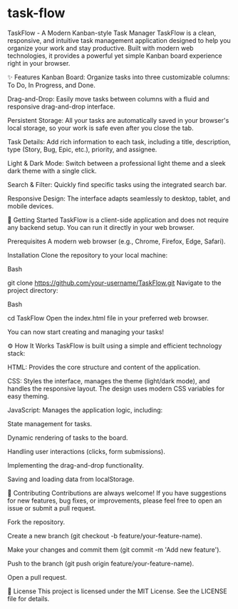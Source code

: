 # task-flow

TaskFlow - A Modern Kanban-style Task Manager
TaskFlow is a clean, responsive, and intuitive task management application designed to help you organize your work and stay productive. Built with modern web technologies, it provides a powerful yet simple Kanban board experience right in your browser.

✨ Features
Kanban Board: Organize tasks into three customizable columns: To Do, In Progress, and Done.

Drag-and-Drop: Easily move tasks between columns with a fluid and responsive drag-and-drop interface.

Persistent Storage: All your tasks are automatically saved in your browser's local storage, so your work is safe even after you close the tab.

Task Details: Add rich information to each task, including a title, description, type (Story, Bug, Epic, etc.), priority, and assignee.

Light & Dark Mode: Switch between a professional light theme and a sleek dark theme with a single click.

Search & Filter: Quickly find specific tasks using the integrated search bar.

Responsive Design: The interface adapts seamlessly to desktop, tablet, and mobile devices.

🚀 Getting Started
TaskFlow is a client-side application and does not require any backend setup. You can run it directly in your web browser.

Prerequisites
A modern web browser (e.g., Chrome, Firefox, Edge, Safari).

Installation
Clone the repository to your local machine:

Bash

git clone https://github.com/your-username/TaskFlow.git
Navigate to the project directory:

Bash

cd TaskFlow
Open the index.html file in your preferred web browser.

You can now start creating and managing your tasks!

⚙️ How It Works
TaskFlow is built using a simple and efficient technology stack:

HTML: Provides the core structure and content of the application.

CSS: Styles the interface, manages the theme (light/dark mode), and handles the responsive layout. The design uses modern CSS variables for easy theming.

JavaScript: Manages the application logic, including:

State management for tasks.

Dynamic rendering of tasks to the board.

Handling user interactions (clicks, form submissions).

Implementing the drag-and-drop functionality.

Saving and loading data from localStorage.

🤝 Contributing
Contributions are always welcome! If you have suggestions for new features, bug fixes, or improvements, please feel free to open an issue or submit a pull request.

Fork the repository.

Create a new branch (git checkout -b feature/your-feature-name).

Make your changes and commit them (git commit -m 'Add new feature').

Push to the branch (git push origin feature/your-feature-name).

Open a pull request.

📄 License
This project is licensed under the MIT License. See the LICENSE file for details.
